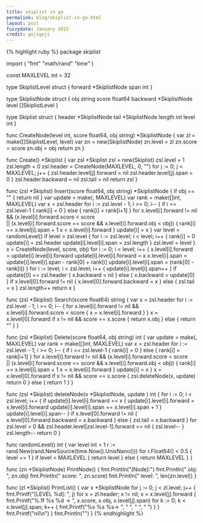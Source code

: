 ```yaml
---
title: skiplist in go
permalink: blog/skiplist-in-go.html
layout: post
fuzzydate: January 2015
credit: gejigeji
---
```


{% highlight ruby %}
package skiplist

import (
	"fmt"
	"math/rand"
	"time"
)

const MAXLEVEL int = 32

type SkiplistLevel struct {
	forward *SkiplistNode
	span    int
}

type SkiplistNode struct {
	obj      string
	score    float64
	backward *SkiplistNode
	level    []SkiplistLevel
}

type Skiplist struct {
	header *SkiplistNode
	tail   *SkiplistNode
	length int
	level  int
}

func CreateNode(level int, score float64, obj string) *SkiplistNode {
	var zl = make([]SkiplistLevel, level)
	var zn = new(SkiplistNode)
	zn.level = zl
	zn.score = score
	zn.obj = obj
	return zn
}

func Create() *Skiplist {
	var zsl *Skiplist
	zsl = new(Skiplist)
	zsl.level = 1
	zsl.length = 0
	zsl.header = CreateNode(MAXLEVEL, 0, "")
	for j := 0; j < MAXLEVEL; j++ {
		zsl.header.level[j].forward = nil
		zsl.header.level[j].span = 0
	}
	zsl.header.backward = nil
	zsl.tail = nil
	return zsl
}

func (zsl *Skiplist) Insert(score float64, obj string) *SkiplistNode {
	if obj == "" {
		return nil
	}
	var update = make([](*SkiplistNode), MAXLEVEL)
	var rank = make([]int, MAXLEVEL)
	var x = zsl.header
	for i := zsl.level - 1; i >= 0; i-- {
		if i == zsl.level-1 {
			rank[i] = 0
		} else {
			rank[i] = rank[i+1]
		}
		for x.level[i].forward != nil && (x.level[i].forward.score < score \
			|| (x.level[i].forward.score == score && x.level[i].forward.obj < obj)) {
			rank[i] += x.level[i].span + 1
			x = x.level[i].forward
		}
		update[i] = x
	}
	var level = randomLevel()
	if level > zsl.level {
		for i := zsl.level; i < level; i++ {
			rank[i] = 0
			update[i] = zsl.header
			update[i].level[i].span = zsl.length
		}
		zsl.level = level
	}
	x = CreateNode(level, score, obj)
	for i := 0; i < level; i++ {
		x.level[i].forward = update[i].level[i].forward
		update[i].level[i].forward = x
		x.level[i].span = update[i].level[i].span - rank[0] + rank[i]
		update[i].level[i].span = (rank[0] - rank[i])
	}
	for i := level; i < zsl.level; i++ {
		update[i].level[i].span++
	}
	if update[0] == zsl.header {
		x.backward = nil
	} else {
		x.backward = update[0]
	}
	if x.level[0].forward != nil {
		x.level[0].forward.backward = x
	} else {
		zsl.tail = x
	}
	zsl.length++
	return x
}

func (zsl *Skiplist) Search(score float64) string {
	var x = zsl.header
	for i := zsl.level - 1; i >= 0; i-- {
		for x.level[i].forward != nil && x.level[i].forward.score < score {
			x = x.level[i].forward
		}
	}
	x = x.level[0].forward
	if x != nil && score == x.score {
		return x.obj
	} else {
		return ""
	}
}

func (zsl *Skiplist) Delete(score float64, obj string) int {
	var update = make([](*SkiplistNode), MAXLEVEL)
	var rank = make([]int, MAXLEVEL)
	var x = zsl.header
	for i := zsl.level - 1; i >= 0; i-- {
		if i == zsl.level-1 {
			rank[i] = 0
		} else {
			rank[i] = rank[i+1]
		}
		for x.level[i].forward != nil && (x.level[i].forward.score < score \
			|| (x.level[i].forward.score == score && x.level[i].forward.obj < obj)) {
			rank[i] += x.level[i].span + 1
			x = x.level[i].forward
		}
		update[i] = x
	}
	x = x.level[0].forward
	if x != nil && score == x.score {
		zsl.deleteNode(x, update)
		return 0
	} else {
		return 1
	}
}

func (zsl *Skiplist) deleteNode(x *SkiplistNode, update [](*SkiplistNode)) int {
	for i := 0; i < zsl.level; i++ {
		if update[i].level[i].forward == x {
			update[i].level[i].forward = x.level[i].forward
			update[i].level[i].span += x.level[i].span + 1
		}
		update[i].level[i].span--
	}
	if x.level[0].forward != nil {
		x.level[0].forward.backward = x.backward
	} else {
		zsl.tail = x.backward
	}
	for zsl.level > 0 && zsl.header.level[zsl.level-1].forward == nil {
		zsl.level--
	}
	zsl.length--
	return 0
}

func randomLevel() int {
	var level int = 1
	r := rand.New(rand.NewSource(time.Now().UnixNano()))
	for r.Float64() < 0.5 {
		level += 1
	}
	if level < MAXLEVEL {
		return level
	} else {
		return MAXLEVEL
	}
}

func (zn *SkiplistNode) PrintNode() {
	fmt.Println("[Node]:")
	fmt.Println("	obj: ", zn.obj)
	fmt.Println("	score: ", zn.score)
	fmt.Println("	level: ", len(zn.level))
}

func (zl *Skiplist) PrintList() {
	var x *SkiplistNode
	for j := 0; j < zl.level; j++ {
		fmt.Printf("[LEVEL %d]: ", j)
		for x = zl.header; x != nil; x = x.level[j].forward {
			fmt.Printf("%.1f %s %d -> ", x.score, x.obj, x.level[j].span)
			for k := 0; k < x.level[j].span; k++ {
				fmt.Printf("%s %s %s-> ", "  ", "  ", "  ")
			}
		}
		fmt.Printf("nil\n")
	}
	fmt.Println("")
}
{% endhighlight %}
